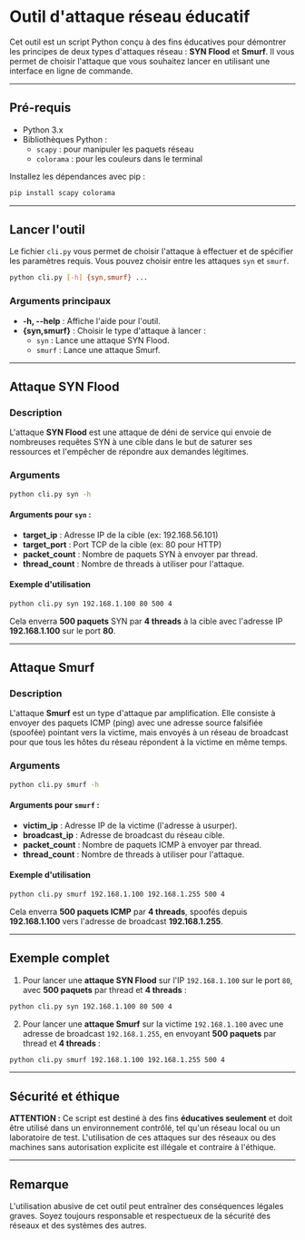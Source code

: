 # Outil d'attaque réseau éducatif

Cet outil est un script Python conçu à des fins éducatives pour démontrer les principes de deux types d'attaques réseau : **SYN Flood** et **Smurf**. Il vous permet de choisir l'attaque que vous souhaitez lancer en utilisant une interface en ligne de commande.

---

## Pré-requis

- Python 3.x
- Bibliothèques Python :
  - `scapy` : pour manipuler les paquets réseau
  - `colorama` : pour les couleurs dans le terminal

Installez les dépendances avec pip :

```bash
pip install scapy colorama
```

---

## Lancer l'outil

Le fichier `cli.py` vous permet de choisir l'attaque à effectuer et de spécifier les paramètres requis. Vous pouvez choisir entre les attaques `syn` et `smurf`.

```bash
python cli.py [-h] {syn,smurf} ...
```

### Arguments principaux

- **-h, --help** : Affiche l'aide pour l'outil.
- **{syn,smurf}** : Choisir le type d'attaque à lancer :
  - `syn` : Lance une attaque SYN Flood.
  - `smurf` : Lance une attaque Smurf.

---

## Attaque SYN Flood

### Description
L'attaque **SYN Flood** est une attaque de déni de service qui envoie de nombreuses requêtes SYN à une cible dans le but de saturer ses ressources et l'empêcher de répondre aux demandes légitimes.

### Arguments

```bash
python cli.py syn -h
```

#### Arguments pour `syn` :

- **target_ip** : Adresse IP de la cible (ex: 192.168.56.101)
- **target_port** : Port TCP de la cible (ex: 80 pour HTTP)
- **packet_count** : Nombre de paquets SYN à envoyer par thread.
- **thread_count** : Nombre de threads à utiliser pour l'attaque.

#### Exemple d'utilisation

```bash
python cli.py syn 192.168.1.100 80 500 4
```

Cela enverra **500 paquets** SYN par **4 threads** à la cible avec l'adresse IP **192.168.1.100** sur le port **80**.

---

## Attaque Smurf

### Description
L'attaque **Smurf** est un type d'attaque par amplification. Elle consiste à envoyer des paquets ICMP (ping) avec une adresse source falsifiée (spoofée) pointant vers la victime, mais envoyés à un réseau de broadcast pour que tous les hôtes du réseau répondent à la victime en même temps.

### Arguments

```bash
python cli.py smurf -h
```

#### Arguments pour `smurf` :

- **victim_ip** : Adresse IP de la victime (l'adresse à usurper).
- **broadcast_ip** : Adresse de broadcast du réseau cible.
- **packet_count** : Nombre de paquets ICMP à envoyer par thread.
- **thread_count** : Nombre de threads à utiliser pour l'attaque.

#### Exemple d'utilisation

```bash
python cli.py smurf 192.168.1.100 192.168.1.255 500 4
```

Cela enverra **500 paquets ICMP** par **4 threads**, spoofés depuis **192.168.1.100** vers l'adresse de broadcast **192.168.1.255**.

---

## Exemple complet

1. Pour lancer une **attaque SYN Flood** sur l'IP `192.168.1.100` sur le port `80`, avec **500 paquets** par thread et **4 threads** :

```bash
python cli.py syn 192.168.1.100 80 500 4
```

2. Pour lancer une **attaque Smurf** sur la victime `192.168.1.100` avec une adresse de broadcast `192.168.1.255`, en envoyant **500 paquets** par thread et **4 threads** :

```bash
python cli.py smurf 192.168.1.100 192.168.1.255 500 4
```

---

## Sécurité et éthique

**ATTENTION :** Ce script est destiné à des fins **éducatives seulement** et doit être utilisé dans un environnement contrôlé, tel qu'un réseau local ou un laboratoire de test. L'utilisation de ces attaques sur des réseaux ou des machines sans autorisation explicite est illégale et contraire à l'éthique.

---

## Remarque

L'utilisation abusive de cet outil peut entraîner des conséquences légales graves. Soyez toujours responsable et respectueux de la sécurité des réseaux et des systèmes des autres.

